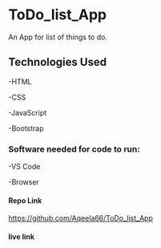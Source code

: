 # ToDo_list_App
An App for list of things to do.

## Technologies Used

-HTML

-CSS

-JavaScript

-Bootstrap

### Software needed for code to run:

-VS Code 

-Browser
#### Repo Link

https://github.com/Aqeela66/ToDo_list_App

#### live link



